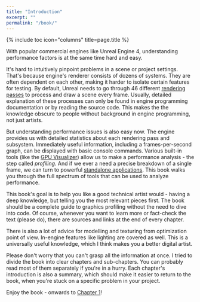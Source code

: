 ```yaml
---
title: "Introduction"
excerpt: ""
permalink: "/book/"
---
```


{% include toc icon="columns" title=page.title %}

With popular commercial engines like Unreal Engine 4, understanding performance factors is at the same time hard and easy.

It's hard to intuitively pinpoint problems in a scene or project settings. That's because engine's renderer consists of dozens of systems. They are often dependent on each other, making it harder to isolate certain features for testing. By default, Unreal needs to go through 46 different [rendering passes](/book/profiling/lighting/) to process and draw a scene every frame. Usually, detailed explanation of these processes can only be found in engine programming documentation or by reading the source code. This makes the the knowledge obscure to people without background in engine programming, not just artists.

But understanding performance issues is also easy now. The engine provides us with detailed statistics about each rendering pass and subsystem. Immediately useful information, including a frames-per-second graph, can be displayed with basic console commands. Various built-in tools (like the [GPU Visualizer](/book/profiling/gpu-visualizer/)) allow us to make a performance analysis - the step called _profiling_. And if we ever a need a precise breakdown of a single frame, we can turn to powerful [standalone applications](/book/profiling/external/). This book walks you through the full spectrum of tools that can be used to analyze performance.

This book's goal is to help you like a good technical artist would - having a deep knowledge, but telling you the most relevant pieces first. The book should be a complete guide to graphics profiling without the need to dive into code. Of course, whenever you want to learn more or fact-check the text (please do), there are sources and links at the end of every chapter.

There is also a lot of advice for modelling and texturing from optimization point of view. In-engine features like lighting are covered as well. This is a universally useful knowledge, which I think makes you a better digital artist.

Please don't worry that you can't grasp all the information at once. I tried to divide the book into clear chapters and sub-chapters. You can probably read most of them separately if you're in a hurry. Each chapter's introduction is also a summary, which should make it easier to return to the book, when you're stuck on a specific problem in your project.

Enjoy the book - onwards to [Chapter 1](/book/measuring-performance/)!